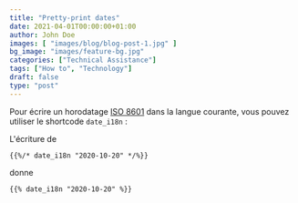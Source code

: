 ```yaml
---
title: "Pretty-print dates"
date: 2021-04-01T00:00:00+01:00
author: John Doe
images: [ "images/blog/blog-post-1.jpg" ]
bg_image: "images/feature-bg.jpg"
categories: ["Technical Assistance"]
tags: ["How to", "Technology"]
draft: false
type: "post"
---
```



Pour écrire un horodatage [ISO 8601](https://en.wikipedia.org/wiki/ISO_8601) dans la langue courante, vous pouvez utiliser le shortcode `date_i18n` :

L'écriture de

```
{{%/* date_i18n "2020-10-20" */%}}
```

donne

```
{{% date_i18n "2020-10-20" %}}
```
